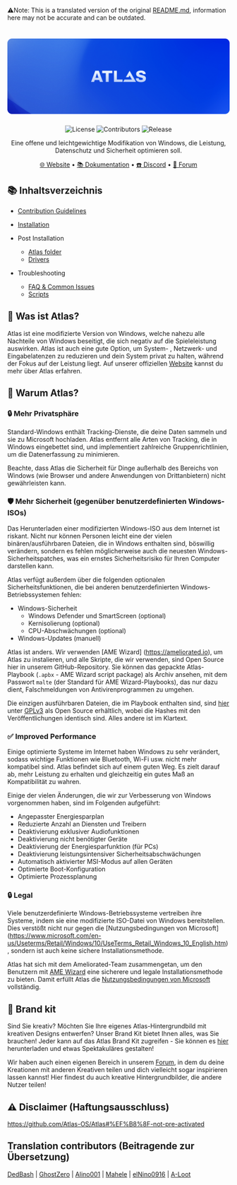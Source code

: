 ⚠️Note: This is a translated version of the original [README.md](https://github.com/Atlas-OS/Atlas/blob/main/README.md), information here may not be accurate and can be outdated.
<h1 align="center">
  <a href="http://atlasos.net" target="_blank"><img src="/img/github-banner.png" alt="Atlas" width="800"></a>
</h1>
  <p align="center">
    <img alt="License" src="https://img.shields.io/github/license/atlas-os/atlas?style=for-the-badge&logo=github&color=1A91FF"/>
    <img alt="Contributors" src="https://img.shields.io/github/contributors/atlas-os/atlas?style=for-the-badge&color=1A91FF" />
    <img alt="Release" src="https://img.shields.io/github/release/atlas-os/atlas?style=for-the-badge&color=1A91FF" />
  </p>
<p align="center">Eine offene und leichtgewichtige Modifikation von Windows, die Leistung, Datenschutz und Sicherheit optimieren soll.</p>

<p align="center">
  <a href="https://atlasos.net" target="_blank">🌐 Website</a>
  •
  <a href="https://docs.atlasos.net" target="_blank">📚 Dokumentation</a>
  •
  <a href="https://discord.atlasos.net" target="_blank">☎️ Discord</a>
  •
  <a href="https://forum.atlasos.net" target="_blank">💬 Forum</a>
</p>

## 📚 **Inhaltsverzeichnis**

- [Contribution Guidelines](https://docs.atlasos.net/contributions/)
- [Installation](https://docs.atlasos.net/getting-started/installation/)

- Post Installation
  - [Atlas folder](https://docs.atlasos.net/getting-started/post-installation/atlas-folder/configuration/)
  - [Drivers](https://docs.atlasos.net/getting-started/post-installation/drivers/getting-started/)

- Troubleshooting
  - [FAQ & Common Issues](https://docs.atlasos.net/faq-and-troubleshooting/removed-features/)
  - [Scripts](https://docs.atlasos.net/faq-and-troubleshooting/atlas-folder-scripts/)

## 🤔 **Was ist Atlas?**

Atlas ist eine modifizierte Version von Windows, welche nahezu alle Nachteile von Windows beseitigt, die sich negativ auf die Spieleleistung auswirken.
Atlas ist auch eine gute Option, um System- , Netzwerk- und Eingabelatenzen zu reduzieren und dein System privat zu halten, während der Fokus auf der Leistung liegt.
Auf unserer offiziellen [Website](https://atlasos.net) kannst du mehr über Atlas erfahren.

## 👀 **Warum Atlas?**

### 🔒 Mehr Privatsphäre
Standard-Windows enthält Tracking-Dienste, die deine Daten sammeln und sie zu Microsoft hochladen.
Atlas entfernt alle Arten von Tracking, die in Windows eingebettet sind, und implementiert zahlreiche Gruppenrichtlinien, um die Datenerfassung zu minimieren. 

Beachte, dass Atlas die Sicherheit für Dinge außerhalb des Bereichs von Windows (wie Browser und andere Anwendungen von Drittanbietern) nicht gewährleisten kann.

### 🛡️ Mehr Sicherheit (gegenüber benutzerdefinierten Windows-ISOs)
Das Herunterladen einer modifizierten Windows-ISO aus dem Internet ist riskant. Nicht nur können Personen leicht eine der vielen binären/ausführbaren Dateien, die in Windows enthalten sind, böswillig verändern, sondern es fehlen möglicherweise auch die neuesten Windows-Sicherheitspatches, was ein ernstes Sicherheitsrisiko für Ihren Computer darstellen kann.

Atlas verfügt außerdem über die folgenden optionalen Sicherheitsfunktionen, die bei anderen benutzerdefinierten Windows-Betriebssystemen fehlen:
- Windows-Sicherheit
  - Windows Defender und SmartScreen (optional)
  - Kernisolierung (optional)
  - CPU-Abschwächungen (optional)
- Windows-Updates (manuell)

Atlas ist anders. Wir verwenden [AME Wizard] (https://ameliorated.io), um Atlas zu instalieren, und alle Skripte, die wir verwenden, sind Open Source hier in unserem GitHub-Repository. Sie können das gepackte Atlas-Playbook (`.apbx` - AME Wizard script package) als Archiv ansehen, mit dem Passwort `malte` (der Standard für AME Wizard-Playbooks), das nur dazu dient, Falschmeldungen von Antivirenprogrammen zu umgehen.

Die einzigen ausführbaren Dateien, die im Playbook enthalten sind, sind [hier](https://github.com/Atlas-OS/utilities) unter [GPLv3](https://github.com/Atlas-OS/utilities/blob/main/LICENSE) als Open Source erhältlich, wobei die Hashes mit den Veröffentlichungen identisch sind. Alles andere ist im Klartext.

### ✅ Improved Performance
Einige optimierte Systeme im Internet haben Windows zu sehr verändert, sodass wichtige Funktionen wie Bluetooth, Wi-Fi usw. nicht mehr kompatibel sind.
Atlas befindet sich auf einem guten Weg. Es zielt darauf ab, mehr Leistung zu erhalten und gleichzeitig ein gutes Maß an Kompatibilität zu wahren.

Einige der vielen Änderungen, die wir zur Verbesserung von Windows vorgenommen haben, sind im Folgenden aufgeführt:
- Angepasster Energiesparplan
- Reduzierte Anzahl an Diensten und Treibern
- Deaktivierung exklusiver Audiofunktionen
- Deaktivierung nicht benötigter Geräte
- Deaktivierung der Energiesparfunktion (für PCs)
- Deaktivierung leistungsintensiver Sicherheitsabschwächungen
- Automatisch aktivierter MSI-Modus auf allen Geräten
- Optimierte Boot-Konfiguration
- Optimierte Prozessplanung

### 🔒 Legal
Viele benutzerdefinierte Windows-Betriebssysteme vertreiben ihre Systeme, indem sie eine modifizierte ISO-Datei von Windows bereitstellen. Dies verstößt nicht nur gegen die [Nutzungsbedingungen von Microsoft] (https://www.microsoft.com/en-us/Useterms/Retail/Windows/10/UseTerms_Retail_Windows_10_English.htm), sondern ist auch keine sichere Installationsmethode.

Atlas hat sich mit dem Ameliorated-Team zusammengetan, um den Benutzern mit [AME Wizard](https://ameliorated.io) eine sicherere und legale Installationsmethode zu bieten. Damit erfüllt Atlas die [Nutzungsbedingungen von Microsoft](https://www.microsoft.com/en-us/Useterms/Retail/Windows/10/UseTerms_Retail_Windows_10_English.htm) vollständig.

## 🎨 Brand kit
Sind Sie kreativ? Möchten Sie Ihre eigenes Atlas-Hintergrundbild mit kreativen Designs entwerfen? Unser Brand Kit bietet Ihnen alles, was Sie brauchen!
Jeder kann auf das Atlas Brand Kit zugreifen - Sie können es [hier](https://cdn.jsdelivr.net/gh/Atlas-OS/Atlas@main/img/brand-kit.zip) herunterladen und etwas Spektakuläres gestalten!

Wir haben auch einen eigenen Bereich in unserem [Forum](https://forum.atlasos.net/t/art-showcase), in dem du deine Kreationen mit anderen Kreativen teilen und dich vielleicht sogar inspirieren lassen kannst! Hier findest du auch kreative Hintergrundbilder, die andere Nutzer teilen!

## ⚠️ Disclaimer (Haftungsausschluss)
https://github.com/Atlas-OS/Atlas#%EF%B8%8F-not-pre-activated

## Translation contributors (Beitragende zur Übersetzung)
[DedBash](https://github.com/DedBash) |
[GhostZero](https://github.com/ghostzero) |
[Alino001](https://github.com/Alino001) |
[Mahele](https://github.com/leonmartinhess) |
[elNino0916](https://github.com/elNino0916) |
[A-Loot](https://github.com/A-Loot)
